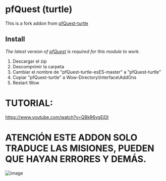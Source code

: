 # pfQuest (turtle)
This is a fork addon from [pfQuest-turtle](https://github.com/shagu/pfQuest-turtle)

## Install
*The latest version of [pfQuest](https://shagu.org/pfQuest) is required for this module to work.*

1. Descargar el zip
2. Descomprimir la carpeta
3. Cambiar el nombre de "pfQuest-turtle-esES-master" a "pfQuest-turtle"
4. Copiar "pfQuest-turtle" a Wow-Directory\Interface\AddOns
5. Restart Wow

# TUTORIAL:
https://www.youtube.com/watch?v=QBkR6vgEjDI


# ATENCIÓN ESTE ADDON SOLO TRADUCE LAS MISIONES, PUEDEN QUE HAYAN ERRORES Y DEMÁS.
![image](https://github.com/user-attachments/assets/d029b4b4-b1f4-4266-b04d-b85f74fa993c)
